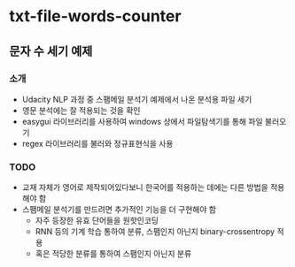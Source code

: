 # txt-file-words-counter
## 문자 수 세기 예제
### 소개
- Udacity NLP 과정 중 스팸메일 분석기 예제에서 나온 분석용 파일 세기
- 영문 분석에는 잘 적용되는 것을 확인
- easygui 라이브러리를 사용하여 windows 상에서 파일탐색기를 통해 파일 불러오기
- regex 라이브러리를 불러와 정규표현식을 사용


### TODO
- 교재 자체가 영어로 제작되어있다보니 한국어를 적용하는 데에는 다른 방법을 적용해야 함
- 스팸메일 분석기를 만드려면 추가적인 기능을 더 구현해야 함
     - 자주 등장한 유효 단어들을 원핫인코딩
     - RNN 등의 기계 학습 통하여 분류, 스팸인지 아닌지 binary-crossentropy 적용
     - 혹은 적당한 분류를 통하여 스팸인지 아닌지 분류